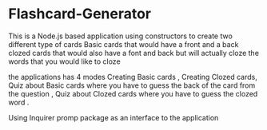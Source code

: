 # Flashcard-Generator

This is a Node.js based application using constructors to create two different type of cards 
 Basic cards that would have a front and a back 
 clozed cards that would also have a font and back but will actually cloze the words that you would like to cloze 

the applications has 4 modes 
 Creating  Basic cards ,
 Creating  Clozed cards,
 Quiz about Basic cards where you have to guess the back of the card from the question ,
 Quiz about Clozed cards where you have to guess the clozed word .

Using Inquirer promp package as an interface to the application
